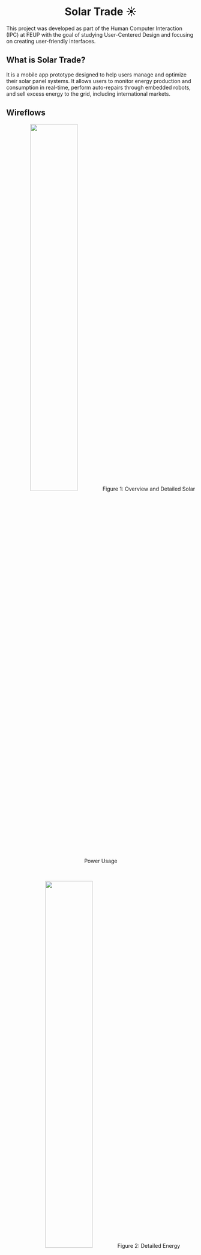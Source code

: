 <h1 align="center">
    Solar Trade ☀️
</h1>

This project was developed as part of the Human Computer Interaction (IPC) at FEUP with the goal of studying User-Centered Design and focusing on creating user-friendly interfaces.

## What is Solar Trade?
It is a mobile app prototype designed to help users manage and optimize their solar panel systems. It allows users to monitor energy production and consumption in real-time, perform auto-repairs through embedded robots, and sell excess energy to the grid, including international markets.


## Wireflows

<p align="center">
    <img src="img/Picture1.png" height=50%>
    Figure 1: Overview and Detailed Solar Power Usage
</p>
<br>

<p align="center">
    <img src="img/Picture2.png" height=50%>
    Figure 2: Detailed Energy Consumption
</p>
<br>

<p align="center">
    <img src="img/Picture3.png" height=50%>
    Figure 3: Manage My Panels
</p>
<br>

<p align="center">
    <img src="img/Picture4.png" height=50%>
    Figure 4: Solar Panel Details
</p>
<br>

<p align="center">
    <img src="img/Picture5.png" height=50%>
    Figure 5: Repair Tutorial
</p>
<br>

<p align="center">
    <img src="img/Picture6.png" height=50%>
    Figure 6: Start Auto-Repair
</p>
<br>

<p align="center">
    <img src="img/Picture7.png" height=50%>
    Figure 7: Schedule a Repair
</p>
<br>

<p align="center">
    <img src="img/Picture8.png" height=50%>
    Figure 8: Navigate the Trade Market
</p>
<br>

<p align="center">
    <img src="img/Picture9.png" height=50%>
    Figure 9: Market Details
</p>
<br>

<p align="center">
    <img src="img/Picture10.png" height=50%>
    Figure 10: Donate Energy
</p>
<br>

<p align="center">
    <img src="img/Picture11.png" height=50%>
    Figure 11: Sell Energy
</p>
<br>

<p align="center">
    <img src="img/Picture12.png" height=50%>
    Figure 12: Buy Energy
</p>
<br>

<p align="center">
    <img src="img/Picture13.png" height=50%>
    Figure 13: Settings
</p>
<br>

<p align="center">
    <img src="img/Picture14.png" height=50%>
    Figure 14: Guiding Screens and Pop-ups
</p>
<br>

